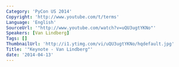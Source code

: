 ```yaml
---
Category: 'PyCon US 2014'
Copyright: 'http://www.youtube.com/t/terms'
Language: 'English'
SourceUrl: '"http://www.youtube.com/watch?v=uQU3ugtYKNo"'
Speakers: [Van Lindberg]
Tags: []
ThumbnailUrl: 'http://i1.ytimg.com/vi/uQU3ugtYKNo/hqdefault.jpg'
Title: '"Keynote - Van Lindberg"'
date: '2014-04-13'
---
```


